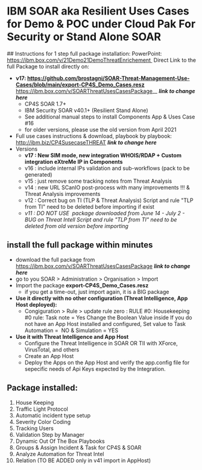 # IBM SOAR aka Resilient Uses Cases for Demo & POC under Cloud Pak For Security or Stand Alone SOAR

## Instructions for 1 step full package installation:
PowerPoint: https://ibm.box.com/v/21Demo21DemoThreatEnrichement 
Direct Link to the full Package to install directly on:
* __v17: https://github.com/brostagni/SOAR-Threat-Management-Use-Cases/blob/main/export-CP4S_Demo_Cases.resz__
  https://ibm.box.com/v/SOARThreatUsesCasesPackage__  __*link to change here*__
  * CP4S SOAR 1.7+
  * IBM Security SOAR v40.1+ (Resilient Stand Alone) 
  * See additional manual steps to install Components App & Uses Case #16
  * for older versions, please use the old version from April 2021
* Full use cases instructions & download, playbook by playbook: http://ibm.biz/CP4SusecaseTHREAT __*link to change here*__
* Versions
  * __v17 : New SIM mode, new integration WHOIS/RDAP + Custom integration eXtreMe IP in Components__
  * v16 : include internal IPs validation and sub-workflows (pack to be generated)
  * v15 : just remove some tracking notes from Threat Analysis
  * v14 : new URL SCanIO post-process with many improvements !!! & Threat Analysis improvements
  * v12 : Correct bug on TI (TLP & Threat Analysis) Script and rule "TLP from TI" need to be deleted before importing if exist
  * _v11 : DO NOT USE  package downloaded from June 14 - July 2 - BUG on Threat Intell_
_Script and rule "TLP from TI" need to be deleted from old version before importing_

## install the full package within minutes
* download the full package from https://ibm.box.com/v/SOARThreatUsesCasesPackage __*link to change here*__
* go to you SOAR > Administration > Organisation > Import
* Import the package __export-CP4S_Demo_Cases.resz__
  * if you get a time-out, just import again, it is a BIG package
* __Use it directly with no other configuration (Threat Intelligence, App Host deployed):__
  * Congiguration > Rule > update rule zero : RULE #0: Housekeeping #0 rule: Task note = Yes Change the Boolean Value inside If you do not have an App Host installed and configured, Set value to Task Automation =  NO & Simulation = YES
* __Use it with Threat Intelligence and App Host__
  * Configure the Threat Intelligence in SOAR OR TII with XForce, VirusTotal, and others
  * Create an App Host
  * Deploy the Apps on the App Host and verify the app.config file for sepecific needs of Api Keys expected by the Integration.

## Package installed:
1. House Keeping
2. Traffic Light Protocol
3. Automatic incident type setup
4. Severity Color Coding
5. Tracking Users
6. Validation Step by Manager
7. Dynamic Out Of The Box Playbooks
8. Groups & Assign Incident & Task for CP4S & SOAR
9. Analyze Automation for Threat Intel
10. Relation (TO BE ADDED only in v41 import in AppHost)
